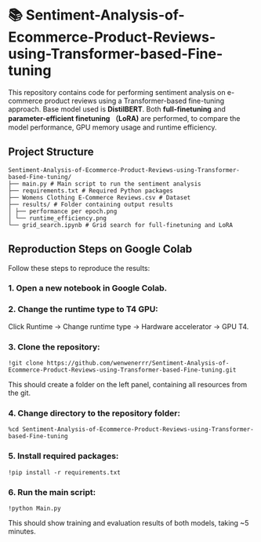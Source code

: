 # 📚 Sentiment-Analysis-of-Ecommerce-Product-Reviews-using-Transformer-based-Fine-tuning

This repository contains code for performing sentiment analysis on e-commerce product reviews using a Transformer-based fine-tuning approach. Base model used is **DistilBERT**. Both **full-finetuning** and **parameter-efficient finetuning （LoRA)** are performed, to compare the model performance, GPU memory usage and runtime efficiency.

## Project Structure
```
Sentiment-Analysis-of-Ecommerce-Product-Reviews-using-Transformer-based-Fine-tuning/
├── main.py # Main script to run the sentiment analysis
├── requirements.txt # Required Python packages
├── Womens Clothing E-Commerce Reviews.csv # Dataset
├── results/ # Folder containing output results
│ ├── performance per epoch.png
│ └── runtime_efficiency.png
└── grid_search.ipynb # Grid search for full-finetuning and LoRA
```

## Reproduction Steps on Google Colab
Follow these steps to reproduce the results:
### 1. Open a new notebook in Google Colab.
### 2. Change the runtime type to T4 GPU:
Click Runtime → Change runtime type → Hardware accelerator → GPU T4.
### 3. Clone the repository:
`!git clone https://github.com/wenwenerrr/Sentiment-Analysis-of-Ecommerce-Product-Reviews-using-Transformer-based-Fine-tuning.git`

This should create a folder on the left panel, containing all resources from the git.
### 4. Change directory to the repository folder:
`%cd Sentiment-Analysis-of-Ecommerce-Product-Reviews-using-Transformer-based-Fine-tuning`
### 5. Install required packages:
`!pip install -r requirements.txt`
### 6. Run the main script:
`!python Main.py`

This should show training and evaluation results of both models, taking ~5 minutes.
